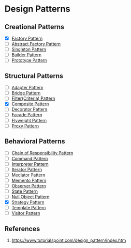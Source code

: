 # Design Patterns

## Creational Patterns
- [X] [Factory Pattern](https://www.tutorialspoint.com/design_pattern/factory_pattern.htm)
- [ ] [Abstract Factory Pattern](https://www.tutorialspoint.com/design_pattern/abstract_factory_pattern.htm)
- [ ] [Singleton Pattern](https://www.tutorialspoint.com/design_pattern/singleton_pattern.htm)
- [ ] [Builder Pattern](https://www.tutorialspoint.com/design_pattern/builder_pattern.htm)
- [ ] [Prototype Pattern](https://www.tutorialspoint.com/design_pattern/prototype_pattern.htm)

## Structural Patterns
- [ ] [Adapter Pattern](https://www.tutorialspoint.com/design_pattern/adapter_pattern.htm)
- [ ] [Bridge Pattern](https://www.tutorialspoint.com/design_pattern/bridge_pattern.htm)
- [ ] [Filter(Criteria) Pattern](https://www.tutorialspoint.com/design_pattern/filter_pattern.htm)
- [X] [Composite Pattern](https://www.tutorialspoint.com/design_pattern/composite_pattern.htm)
- [ ] [Decorator Pattern](https://www.tutorialspoint.com/design_pattern/decorator_pattern.htm)
- [ ] [Facade Pattern](https://www.tutorialspoint.com/design_pattern/facade_pattern.htm)
- [ ] [Flyweight Pattern](https://www.tutorialspoint.com/design_pattern/flyweight_pattern.htm)
- [ ] [Proxy Pattern](https://www.tutorialspoint.com/design_pattern/proxy_pattern.htm)

## Behavioral Patterns
- [ ] [Chain of Responsibility Pattern](https://www.tutorialspoint.com/design_pattern/chain_of_responsibility_pattern.htm)
- [ ] [Command Pattern](https://www.tutorialspoint.com/design_pattern/command_pattern.htm)
- [ ] [Interpreter Pattern](https://www.tutorialspoint.com/design_pattern/interpreter_pattern.htm)
- [ ] [Iterator Pattern](https://www.tutorialspoint.com/design_pattern/iterator_pattern.htm)
- [ ] [Mediator Pattern](https://www.tutorialspoint.com/design_pattern/mediator_pattern.htm)
- [ ] [Memento Pattern](https://www.tutorialspoint.com/design_pattern/memento_pattern.htm)
- [ ] [Observer Pattern](https://www.tutorialspoint.com/design_pattern/observer_pattern.htm)
- [ ] [State Pattern](https://www.tutorialspoint.com/design_pattern/state_pattern.htm)
- [ ] [Null Object Pattern](https://www.tutorialspoint.com/design_pattern/null_object_pattern.htm)
- [X] [Strategy Pattern](https://www.tutorialspoint.com/design_pattern/strategy_pattern.htm)
- [ ] [Template Pattern](https://www.tutorialspoint.com/design_pattern/template_pattern.htm)
- [ ] [Visitor Pattern](https://www.tutorialspoint.com/design_pattern/visitor_pattern.htm)

## References
1. https://www.tutorialspoint.com/design_pattern/index.htm
